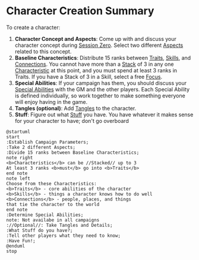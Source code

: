 # Character Creation Summary

To create a character:

1. **Character Concept and Aspects**: Come up with and discuss your character concept during [Session Zero](SessionZero.md). Select two different [Aspects](Aspects.md) related to this concept.
2. **Baseline Characteristics**: Distribute 15 ranks between [Traits](Traits.md), [Skills](Skills.md), and [Connections](Connections.md). You cannot have more than a [Stack](Stack.md) of 3 in any one [Characteristic](Characteristic.md) at this point, and you must spend at least 3 ranks in Traits. If you have a Stack of 3 in a Skill, select a free [Focus](Foci.md).
3. **Special Abilities**: If your campaign has them, you should discuss your [Special Abilities](SpecialAbilities.md) with the GM and the other players. Each Special Ability is defined individually, so work together to make something everyone will enjoy having in the game.
4. **Tangles (optional)**: Add [Tangles](Tangles.md) to the character.
5. **Stuff**: Figure out what [Stuff](Stuff.md) you have. You have whatever it makes sense for your character to have; don't go overboard

```plantuml
@startuml
start
:Establish Campaign Parameters;
:Take 2 different Aspects;
:Divide 15 ranks between Baseline Characteristics;
note right
<b>Characteristics</b> can be //Stacked// up to 3
At least 3 ranks <b>must</b> go into <b>Traits</b>
end note
note left
Choose from these Characteristics:
<b>Traits</b> - core abilities of the character
<b>Skills</b> - things a character knows how to do well
<b>Connections</b> - people, places, and things
that tie the character to the world
end note
:Determine Special Abilities;
note: Not availabe in all campaigns
://Optional//: Take Tangles and Details;
:What Stuff do you have?;
:Tell other players what they need to know;
:Have Fun!;
@enduml
stop
```
